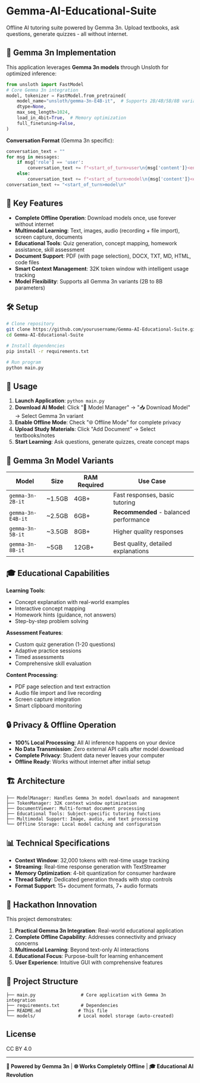 # Gemma-AI-Educational-Suite

Offline AI tutoring suite powered by Gemma 3n. Upload textbooks, ask questions, generate quizzes - all without internet.

## 🎯 Gemma 3n Implementation

This application leverages **Gemma 3n models** through Unsloth for optimized inference:

```python
from unsloth import FastModel
# Core Gemma 3n integration
model, tokenizer = FastModel.from_pretrained(
    model_name="unsloth/gemma-3n-E4B-it",  # Supports 2B/4B/5B/8B variants
    dtype=None,
    max_seq_length=1024,
    load_in_4bit=True,  # Memory optimization
    full_finetuning=False,
)
```

**Conversation Format** (Gemma 3n specific):
```python
conversation_text = ""
for msg in messages:
    if msg['role'] == 'user':
        conversation_text += f"<start_of_turn>user\n{msg['content']}<end_of_turn>\n"
    else:
        conversation_text += f"<start_of_turn>model\n{msg['content']}<end_of_turn>\n"
conversation_text += "<start_of_turn>model\n"
```

## 🚀 Key Features

- **Complete Offline Operation**: Download models once, use forever without internet
- **Multimodal Learning**: Text, images, audio (recording + file import), screen capture, documents
- **Educational Tools**: Quiz generation, concept mapping, homework assistance, skill assessment
- **Document Support**: PDF (with page selection), DOCX, TXT, MD, HTML, code files
- **Smart Context Management**: 32K token window with intelligent usage tracking
- **Model Flexibility**: Supports all Gemma 3n variants (2B to 8B parameters)

## 🛠️ Setup

```bash
# Clone repository
git clone https://github.com/yourusername/Gemma-AI-Educational-Suite.git
cd Gemma-AI-Educational-Suite

# Install dependencies
pip install -r requirements.txt

# Run program
python main.py
```

## 📱 Usage

1. **Launch Application**: `python main.py`
2. **Download AI Model**: Click "🤖 Model Manager" → "📥 Download Model" → Select Gemma 3n variant
3. **Enable Offline Mode**: Check "🌐 Offline Mode" for complete privacy
4. **Upload Study Materials**: Click "Add Document" → Select textbooks/notes
5. **Start Learning**: Ask questions, generate quizzes, create concept maps

## 🧠 Gemma 3n Model Variants

| Model | Size | RAM Required | Use Case |
|-------|------|-------------|----------|
| `gemma-3n-2B-it` | ~1.5GB | 4GB+ | Fast responses, basic tutoring |
| `gemma-3n-E4B-it` | ~2.5GB | 6GB+ | **Recommended** - balanced performance |
| `gemma-3n-5B-it` | ~3.5GB | 8GB+ | Higher quality responses |
| `gemma-3n-8B-it` | ~5GB | 12GB+ | Best quality, detailed explanations |

## 🎓 Educational Capabilities

**Learning Tools**:
- Concept explanation with real-world examples
- Interactive concept mapping
- Homework hints (guidance, not answers)
- Step-by-step problem solving

**Assessment Features**:
- Custom quiz generation (1-20 questions)
- Adaptive practice sessions
- Timed assessments
- Comprehensive skill evaluation

**Content Processing**:
- PDF page selection and text extraction
- Audio file import and live recording
- Screen capture integration
- Smart clipboard monitoring

## 🔒 Privacy & Offline Operation

- **100% Local Processing**: All AI inference happens on your device
- **No Data Transmission**: Zero external API calls after model download
- **Complete Privacy**: Student data never leaves your computer
- **Offline Ready**: Works without internet after initial setup

## 🏗️ Architecture

```
├── ModelManager: Handles Gemma 3n model downloads and management
├── TokenManager: 32K context window optimization
├── DocumentViewer: Multi-format document processing
├── Educational Tools: Subject-specific tutoring functions
├── Multimodal Support: Image, audio, and text processing
└── Offline Storage: Local model caching and configuration
```

## 📊 Technical Specifications

- **Context Window**: 32,000 tokens with real-time usage tracking
- **Streaming**: Real-time response generation with TextStreamer
- **Memory Optimization**: 4-bit quantization for consumer hardware
- **Thread Safety**: Dedicated generation threads with stop controls
- **Format Support**: 15+ document formats, 7+ audio formats

## 🎯 Hackathon Innovation

This project demonstrates:
1. **Practical Gemma 3n Integration**: Real-world educational application
2. **Complete Offline Capability**: Addresses connectivity and privacy concerns
3. **Multimodal Learning**: Beyond text-only AI interactions
4. **Educational Focus**: Purpose-built for learning enhancement
5. **User Experience**: Intuitive GUI with comprehensive features

## 📁 Project Structure

```
├── main.py                 # Core application with Gemma 3n integration
├── requirements.txt        # Dependencies
├── README.md              # This file
└── models/                # Local model storage (auto-created)
```

## License

CC BY 4.0

---

**🤖 Powered by Gemma 3n** | **🌐 Works Completely Offline** | **🎓 Educational AI Revolution**
